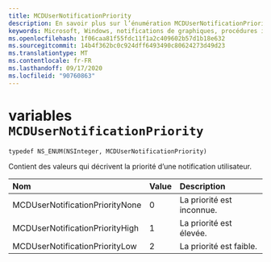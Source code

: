 ```yaml
---
title: MCDUserNotificationPriority
description: En savoir plus sur l’énumération MCDUserNotificationPriority. Cette énumération contient des valeurs qui décrivent la priorité d’une notification utilisateur.
keywords: Microsoft, Windows, notifications de graphiques, procédures iOS, iPhone de savoir-faire
ms.openlocfilehash: 1f06caa81f55fdc11f1a2c409602b57d1b18e632
ms.sourcegitcommit: 14b4f362bc0c924dff6493490c80624273d49d23
ms.translationtype: MT
ms.contentlocale: fr-FR
ms.lasthandoff: 09/17/2020
ms.locfileid: "90760863"
---
```

# <a name="enum-mcdusernotificationpriority"></a>variables `MCDUserNotificationPriority`

```
typedef NS_ENUM(NSInteger, MCDUserNotificationPriority)
```

Contient des valeurs qui décrivent la priorité d’une notification utilisateur.

|Nom | Value | Description |
|:-- |:-- |:-- |
|   MCDUserNotificationPriorityNone |0| La priorité est inconnue.|
|   MCDUserNotificationPriorityHigh |1| La priorité est élevée.|
|   MCDUserNotificationPriorityLow|2| La priorité est faible.|